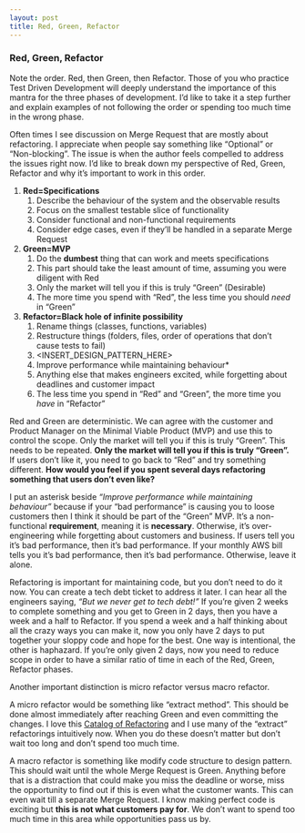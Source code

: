 ```yaml
---
layout: post
title: Red, Green, Refactor
---
```


### Red, Green, Refactor

Note the order. Red, then Green, then Refactor. Those of you who practice Test Driven Development will deeply understand the importance of this mantra for the three phases of development. I’d like to take it a step further and explain examples of not following the order or spending too much time in the wrong phase.

Often times I see discussion on Merge Request that are mostly about refactoring. I appreciate when people say something like “Optional” or “Non-blocking”. The issue is when the author feels compelled to address the issues right now. I’d like to break down my perspective of Red, Green, Refactor and why it’s important to work in this order.

1. **Red=Specifications**
    1. Describe the behaviour of the system and the observable results
    2. Focus on the smallest testable slice of functionality
    3. Consider functional and non-functional requirements
    4. Consider edge cases, even if they’ll be handled in a separate Merge Request
2. **Green=MVP**
    1. Do the **dumbest** thing that can work and meets specifications
    2. This part should take the least amount of time, assuming you were diligent with Red
    3. Only the market will tell you if this is truly “Green” (Desirable)
    4. The more time you spend with “Red”, the less time you should *need* in “Green”
3. **Refactor=Black hole of infinite possibility**
    1. Rename things (classes, functions, variables)
    2. Restructure things (folders, files, order of operations that don’t cause tests to fail)
    3. <INSERT_DESIGN_PATTERN_HERE>
    4. Improve performance while maintaining behaviour*
    5. Anything else that makes engineers excited, while forgetting about deadlines and customer impact
    6. The less time you spend in “Red” and “Green”, the more time you *have* in “Refactor”

Red and Green are deterministic. We can agree with the customer and Product Manager on the Minimal Viable Product (MVP) and use this to control the scope. Only the market will tell you if this is truly “Green”. This needs to be repeated. **Only the market will tell you if this is truly “Green”.**  If users don’t like it, you need to go back to “Red” and try something different. **How would you feel if you spent several days refactoring something that users don’t even like?**

I put an asterisk beside *“Improve performance while maintaining behaviour”* because if your “bad performance” is causing you to loose customers then I think it should be part of the “Green” MVP. It’s a non-functional **requirement**, meaning it is **necessary**. Otherwise, it’s over-engineering while forgetting about customers and business. If users tell you it’s bad performance, then it’s bad performance. If your monthly AWS bill tells you it’s bad performance, then it’s bad performance. Otherwise, leave it alone.

Refactoring is important for maintaining code, but you don’t need to do it now. You can create a tech debt ticket to address it later. I can hear all the engineers saying, *“But we never get to tech debt!”* If you’re given 2 weeks to complete something and you get to Green in 2 days, then you have a week and a half to Refactor. If you spend a week and a half thinking about all the crazy ways you can make it, now you only have 2 days to put together your sloppy code and hope for the best. One way is intentional, the other is haphazard. If you’re only given 2 days, now you need to reduce scope in order to have a similar ratio of time in each of the Red, Green, Refactor phases.

Another important distinction is micro refactor versus macro refactor.

A micro refactor would be something like “extract method”. This should be done almost immediately after reaching Green and even committing the changes. I love this [Catalog of Refactoring](https://refactoring.guru/refactoring/catalog) and I use many of the “extract” refactorings intuitively now. When you do these doesn’t matter but don’t wait too long and don’t spend too much time.

A macro refactor is something like modify code structure to design pattern. This should wait until the whole Merge Request is Green. Anything before that is a distraction that could make you miss the deadline or worse, miss the opportunity to find out if this is even what the customer wants. This can even wait till a separate Merge Request. I know making perfect code is exciting but **this is not what customers pay for**. We don’t want to spend too much time in this area while opportunities pass us by.

